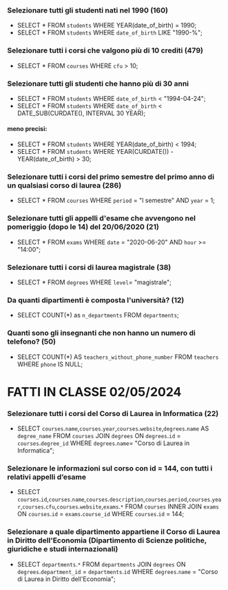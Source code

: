### Selezionare tutti gli studenti nati nel 1990 (160)
- SELECT * FROM `students` WHERE YEAR(date_of_birth) = 1990;
- SELECT * FROM `students` WHERE `date_of_birth` LIKE "1990-%";

### Selezionare tutti i corsi che valgono più di 10 crediti (479)
- SELECT * FROM `courses` WHERE `cfu` > 10;

### Selezionare tutti gli studenti che hanno più di 30 anni
- SELECT * FROM `students` WHERE `date_of_birth` < "1994-04-24";
- SELECT * FROM `students` WHERE `date_of_birth` < DATE_SUB(CURDATE(), INTERVAL 30 YEAR);

#### meno precisi:
- SELECT * FROM `students` WHERE YEAR(date_of_birth) < 1994;
- SELECT * FROM `students` WHERE YEAR(CURDATE()) - YEAR(date_of_birth) > 30;

### Selezionare tutti i corsi del primo semestre del primo anno di un qualsiasi corso di laurea (286)
- SELECT * FROM `courses` WHERE `period` = "I semestre" AND `year` = 1;

### Selezionare tutti gli appelli d'esame che avvengono nel pomeriggio (dopo le 14) del 20/06/2020 (21)
- SELECT * FROM `exams` WHERE `date` = "2020-06-20" AND `hour` >= "14:00";

### Selezionare tutti i corsi di laurea magistrale (38)
- SELECT * FROM `degrees` WHERE `level`= "magistrale";

### Da quanti dipartimenti è composta l'università? (12)
- SELECT COUNT(*) as `n_departments` FROM `departments`;

### Quanti sono gli insegnanti che non hanno un numero di telefono? (50)
- SELECT COUNT(*) AS `teachers_without_phone_number` FROM `teachers` WHERE `phone` IS NULL;

# FATTI IN CLASSE 02/05/2024

### Selezionare tutti i corsi del Corso di Laurea in Informatica (22)
- SELECT `courses`.`name`,`courses`.`year`,`courses`.`website`,`degrees`.`name` AS `degree_name` FROM `courses` JOIN `degrees` ON `degrees`.`id` = `courses`.`degree_id` WHERE `degrees`.`name`= "Corso di Laurea in Informatica";

###  Selezionare le informazioni sul corso con id = 144, con tutti i relativi appelli d’esame
- SELECT `courses`.`id`,`courses`.`name`,`courses`.`description`,`courses`.`period`,`courses`.`year`,`courses`.`cfu`,`courses`.`website`,`exams`.`*`
FROM `courses`
INNER JOIN `exams` ON `courses`.`id` = `exams`.`course_id`
WHERE `courses`.`id` = 144;

###  Selezionare a quale dipartimento appartiene il Corso di Laurea in Diritto dell'Economia (Dipartimento di Scienze politiche, giuridiche e studi internazionali)
- SELECT `departments`.`*`
FROM `departments`
JOIN `degrees`
ON `degrees`.`department_id` = `departments`.`id`
WHERE `degrees`.`name` = "Corso di Laurea in Diritto dell'Economia";

### 